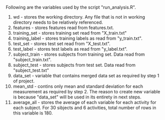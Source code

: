 Following are the variables used by the script "run_analysis.R".

1. wd - stores the working directory. Any file that is not in working directory needs to be relatively referenced.
2. features - stores features read from features.txt.
3. training_set - stores training set read from "X_train.txt"
4. training_label - stores training labels as read from "y_train.txt".
5. test_set - stores test set read from "X_test.txt".
6. test_label - stores test labels as read from "y_label.txt".
7. subject_train - stores subjects from training set. Data read from "subject_train.txt".
8. subject_test - stores subjects from test set. Data read from "subject_test.txt"
9. data_set - variable that contains merged data set as required by step 1 of project.
10. mean_std - contins only mean and standard deviation for each measurement as required by step 2. The reason to create
new variable is because "data_set" will be used in its entirety in next steps.
11. average_all - stores the average of each variable for each activity for each subject. For 30 sibjects and 6 activities,
total number of rows in this variable is 180.
